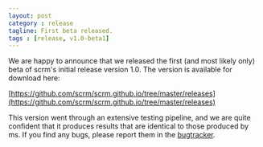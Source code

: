 ```yaml
---
layout: post
category : release
tagline: First beta released.
tags : [release, v1.0-beta1]
---
```


We are happy to announce that we released the first (and most likely only) beta
of scrm's initial release version 1.0. The version is available for download
here:

[https://github.com/scrm/scrm.github.io/tree/master/releases](https://github.com/scrm/scrm.github.io/tree/master/releases)

This version went through an extensive testing pipeline, and we are quite
confident that it produces results that are identical to those produced by ms.
If you find any bugs, please report them in the
[bugtracker](https://github.com/scrm/scrm/issues).
